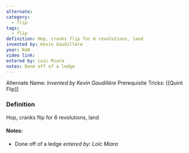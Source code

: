 ```yaml
---
alternate: 
category:
  - flip
tags:
  - flip
definition: Hop, cranks flip for 6 revolutions, land
invented by: Kevin Gaudillère
year: NaN
video link: 
entered by: Loïc Miara
notes: Done off of a ledge
---
```

Alternate Name: 
*Invented by Kevin Gaudillère*
Prerequisite Tricks: [[Quint Flip]]

### Definition
Hop, cranks flip for 6 revolutions, land


#### Notes:
- Done off of a ledge
*entered by: Loïc Miara*
